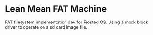 # Lean Mean FAT Machine
FAT filesystem implementation dev for Frosted OS.
Using a mock block driver to operate on a sd card image file.
